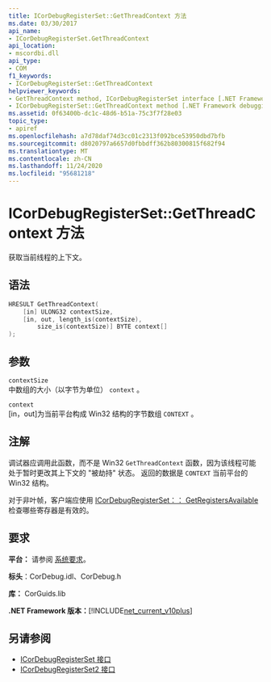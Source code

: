 ```yaml
---
title: ICorDebugRegisterSet::GetThreadContext 方法
ms.date: 03/30/2017
api_name:
- ICorDebugRegisterSet.GetThreadContext
api_location:
- mscordbi.dll
api_type:
- COM
f1_keywords:
- ICorDebugRegisterSet::GetThreadContext
helpviewer_keywords:
- GetThreadContext method, ICorDebugRegisterSet interface [.NET Framework debugging]
- ICorDebugRegisterSet::GetThreadContext method [.NET Framework debugging]
ms.assetid: 0f63400b-dc1c-48d6-b51a-75c3f7f28e03
topic_type:
- apiref
ms.openlocfilehash: a7d78daf74d3cc01c2313f092bce53950dbd7bfb
ms.sourcegitcommit: d8020797a6657d0fbbdff362b80300815f682f94
ms.translationtype: MT
ms.contentlocale: zh-CN
ms.lasthandoff: 11/24/2020
ms.locfileid: "95681218"
---
```

# <a name="icordebugregistersetgetthreadcontext-method"></a>ICorDebugRegisterSet::GetThreadContext 方法

获取当前线程的上下文。  
  
## <a name="syntax"></a>语法  
  
```cpp  
HRESULT GetThreadContext(  
    [in] ULONG32 contextSize,  
    [in, out, length_is(contextSize),  
        size_is(contextSize)] BYTE context[]  
);  
```  
  
## <a name="parameters"></a>参数  

 `contextSize`  
 中数组的大小（以字节为单位） `context` 。  
  
 `context`  
 [in，out]为当前平台构成 Win32 结构的字节数组 `CONTEXT` 。  
  
## <a name="remarks"></a>注解  

 调试器应调用此函数，而不是 Win32 `GetThreadContext` 函数，因为该线程可能处于暂时更改其上下文的 "被劫持" 状态。 返回的数据是 `CONTEXT` 当前平台的 Win32 结构。  
  
 对于非叶帧，客户端应使用 [ICorDebugRegisterSet：： GetRegistersAvailable](icordebugregisterset-getregistersavailable-method.md)检查哪些寄存器是有效的。  
  
## <a name="requirements"></a>要求  

 **平台：** 请参阅 [系统要求](../../get-started/system-requirements.md)。  
  
 **标头**：CorDebug.idl、CorDebug.h  
  
 **库：** CorGuids.lib  
  
 **.NET Framework 版本：**[!INCLUDE[net_current_v10plus](../../../../includes/net-current-v10plus-md.md)]  
  
## <a name="see-also"></a>另请参阅

- [ICorDebugRegisterSet 接口](icordebugregisterset-interface.md)
- [ICorDebugRegisterSet2 接口](icordebugregisterset2-interface.md)
